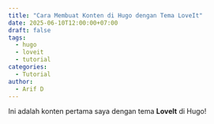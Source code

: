 ```yaml
---
title: "Cara Membuat Konten di Hugo dengan Tema LoveIt"
date: 2025-06-10T12:00:00+07:00
draft: false
tags:
  - hugo
  - loveit
  - tutorial
categories:
  - Tutorial
author:
  - Arif D
---
```


Ini adalah konten pertama saya dengan tema **LoveIt** di Hugo!
